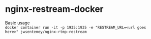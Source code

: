 # nginx-restream-docker

Basic usage  
`docker container run -it -p 1935:1935 -e "RESTREAM_URL=<url goes here>" jwsenteney/nginx-rtmp-restream`

